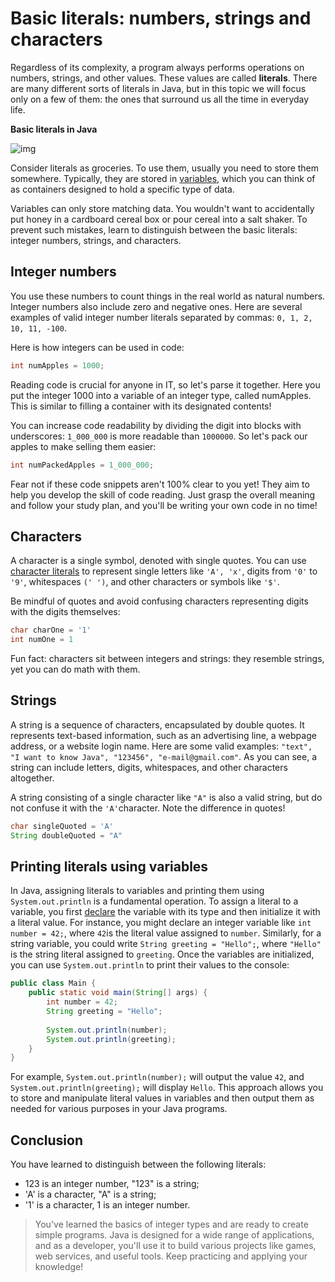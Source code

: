 # Basic literals: numbers, strings and characters

Regardless of its complexity, a program always performs operations on numbers, strings, and other values. These values are called **literals**. There are many different sorts of literals in Java, but in this topic we will focus only on a few of them: the ones that surround us all the time in everyday life.

**Basic literals in Java**

![img](https://ucarecdn.com/70d84a3d-f6c6-4a89-a091-323392e4629f/)

Consider literals as groceries. To use them, usually you need to store them somewhere. Typically, they are stored in [variables](https://hyperskill.org/learn/step/3522), which you can think of as containers designed to hold a specific type of data.

Variables can only store matching data. You wouldn't want to accidentally put honey in a cardboard cereal box or pour cereal into a salt shaker. To prevent such mistakes, learn to distinguish between the basic literals: integer numbers, strings, and characters.

## Integer numbers

You use these numbers to count things in the real world as natural numbers. Integer numbers also include zero and negative ones. Here are several examples of valid integer number literals separated by commas: `0, 1, 2, 10, 11, -100`.

Here is how integers can be used in code:

```java
int numApples = 1000;
```

Reading code is crucial for anyone in IT, so let's parse it together. Here you put the integer 1000 into a variable of an integer type, called numApples. This is similar to filling a container with its designated contents!

You can increase code readability by dividing the digit into blocks with underscores: `1_000_000` is more readable than `1000000`. So let's pack our apples to make selling them easier:

```java
int numPackedApples = 1_000_000;
```

Fear not if these code snippets aren't 100% clear to you yet! They aim to help you develop the skill of code reading. Just grasp the overall meaning and follow your study plan, and you'll be writing your own code in no time!

## Characters

A character is a single symbol, denoted with single quotes. You can use [character literals](https://hyperskill.org/learn/step/3522) to represent single letters like `'A', 'x'`, digits from `'0'` to `'9'`, whitespaces `(' ')`, and other characters or symbols like `'$'`.

Be mindful of quotes and avoid confusing characters representing digits with the digits themselves:

```java
char charOne = '1'
int numOne = 1
```

Fun fact: characters sit between integers and strings: they resemble strings, yet you can do math with them.

## Strings

A string is a sequence of characters, encapsulated by double quotes. It represents text-based information, such as an advertising line, a webpage address, or a website login name. Here are some valid examples: `"text", "I want to know Java", "123456", "e-mail@gmail.com"`. As you can see, a string can include letters, digits, whitespaces, and other characters altogether.

A string consisting of a single character like `"A"` is also a valid string, but do not confuse it with the `'A'`character. Note the difference in quotes!

```java
char singleQuoted = 'A'
String doubleQuoted = "A"
```

## Printing literals using variables

In Java, assigning literals to variables and printing them using `System.out.println` is a fundamental operation. To assign a literal to a variable, you first [declare](https://hyperskill.org/learn/step/3522) the variable with its type and then initialize it with a literal value. For instance, you might declare an integer variable like `int number = 42;`, where `42`is the literal value assigned to `number`. Similarly, for a string variable, you could write `String greeting = "Hello";`, where `"Hello"` is the string literal assigned to `greeting`. Once the variables are initialized, you can use `System.out.println` to print their values to the consolе:

```java
public class Main {
    public static void main(String[] args) {
        int number = 42;
        String greeting = "Hello";
        
        System.out.println(number);
        System.out.println(greeting);
    }
}
```

For example, `System.out.println(number);` will output the value `42`, and `System.out.println(greeting);` will display `Hello`. This approach allows you to store and manipulate literal values in variables and then output them as needed for various purposes in your Java programs.

## Conclusion

You have learned to distinguish between the following literals:

- 123 is an integer number, "123" is a string;
- 'A' is a character, "A" is a string;
- '1' is a character, 1 is an integer number.





> You've learned the basics of integer types and are ready to create simple programs. Java is designed for a wide range of applications, and as a developer, you'll use it to build various projects like games, web services, and useful tools. Keep practicing and applying your knowledge!